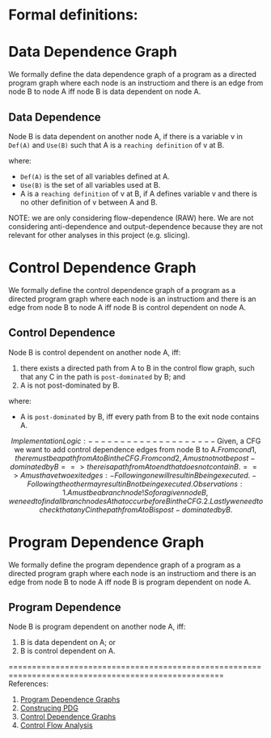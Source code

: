 # Formal definitions:

# Data Dependence Graph
We formally define the data dependence graph
of a program as a directed program graph where each node is an
instructiom and there is an edge from node B to node A iff
node B is data dependent on node A.

## Data Dependence
Node B is data dependent on another node A, if there is a variable v
in `Def(A)` and `Use(B)` such that A is a `reaching definition` of v at B.

where:
- `Def(A)` is the set of all variables defined at A.
- `Use(B)` is the set of all variables used at B.
- A is a `reaching definition` of v at B, if A defines variable v 
and there is no other definition of v between A and B.

NOTE: we are only considering flow-dependence (RAW) here. We are not
considering anti-dependence and output-dependence because they
are not relevant for other analyses in this project (e.g. slicing).


# Control Dependence Graph
We formally define the control dependence graph
of a program as a directed program graph where each node is an
instructiom and there is an edge from node B to node A iff
node B is control dependent on node A.


## Control Dependence
Node B is control dependent on another node A, iff:
1. there exists a directed path from A to B in the control flow graph,
such that any C in the path is `post-dominated` by B; and
2. A is not post-dominated by B.

where:
- A is `post-dominated` by B, iff every path from B to the exit node
contains A.

```math
Implementation Logic:
--------------------

\text{Given, a CFG we want to add control dependence edges from node B to A.}

From cond1, there must be a path from A to B in the CFG.

From cond2, A must not not be post-dominated by B ==> there is a path from A to {end} that does not contain B. ==> A must have two exit edges:
    - Following one will result in B being executed.
    - Following the other may result in B not being executed.

Observations:
1. A must be a branch node! So for a given node B, we need to find all branch nodes A that occur before B in the CFG.
2. Lastly we need to check that any C in the path from A to B is post-dominated by B.
```


# Program Dependence Graph
We formally define the program dependence graph
of a program as a directed program graph where each node is an
instructiom and there is an edge from node B to node A iff
node B is program dependent on node A.

## Program Dependence
Node B is program dependent on another node A, iff:
1. B is data dependent on A; or
2. B is control dependent on A.



====================================================================================================
References:
1. [Program Dependence Graphs](https://www.cs.utexas.edu/~pingali/CS395T/2009fa/papers/ferrante87.pdf)
2. [Construcing PDG](https://compilers.cs.uni-saarland.de/teaching/spa/2014/slides/ProgramDependenceGraph.pdf)
3. [Control Dependence Graphs](https://home.cs.colorado.edu/~kena/classes/5828/s00/lectures/lecture15.pdf)
4. [Control Flow Analysis](https://web.cse.ohio-state.edu/~rountev.1/788/lectures/ControlFlowAnalysis.pdf)